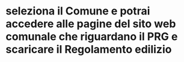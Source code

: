# seleziona il Comune e potrai accedere alle pagine del sito web comunale che riguardano il PRG e scaricare il Regolamento edilizio
